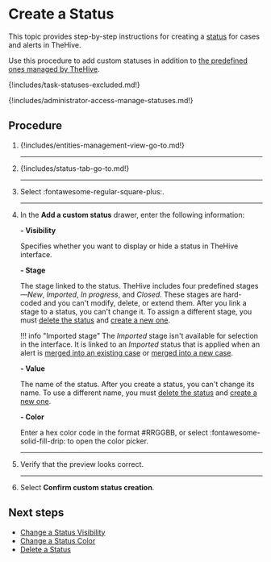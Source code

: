 # Create a Status

<!-- md:license Gold --> <!-- md:license Platinum -->

This topic provides step-by-step instructions for creating a [status](about-statuses.md) for cases and alerts in TheHive.

Use this procedure to add custom statuses in addition to [the predefined ones managed by TheHive](about-statuses.md#predefined-statuses).

{!includes/task-statuses-excluded.md!}

{!includes/administrator-access-manage-statuses.md!}

<h2>Procedure</h2>

1. {!includes/entities-management-view-go-to.md!}

    ---

2. {!includes/status-tab-go-to.md!}

    ---

3. Select :fontawesome-regular-square-plus:.

    ---

4. In the **Add a custom status** drawer, enter the following information:

    **- Visibility** <!-- md:version 5.5 -->

    Specifies whether you want to display or hide a status in TheHive interface.

    **- Stage**

    The stage linked to the status. TheHive includes four predefined stages—*New*, *Imported*, *In progress*, and *Closed*. These stages are hard-coded and you can't modify, delete, or extend them. After you link a stage to a status, you can't change it. To assign a different stage, you must [delete the status](delete-a-status.md) and [create a new one](create-a-status.md).

    !!! info "Imported stage"
        The *Imported* stage isn't available for selection in the interface. It is linked to an *Imported* status that is applied when an alert is [merged into an existing case](../../user-guides/analyst-corner/alerts/add-an-alert-to-an-existing-case.md) or [merged into a new case](../../user-guides/analyst-corner/alerts/create-a-case-from-an-alert.md).

    **- Value**

    The name of the status. After you create a status, you can't change its name. To use a different name, you must [delete the status](delete-a-status.md) and [create a new one](create-a-status.md).

    **- Color**

    Enter a hex color code in the format #RRGGBB, or select :fontawesome-solid-fill-drip: to open the color picker.

    ---

5. Verify that the preview looks correct.

    ---

6. Select **Confirm custom status creation**.

<h2>Next steps</h2>

* [Change a Status Visibility](change-visibility-of-a-status.md)
* [Change a Status Color](change-color-of-a-status.md)
* [Delete a Status](delete-a-status.md)
